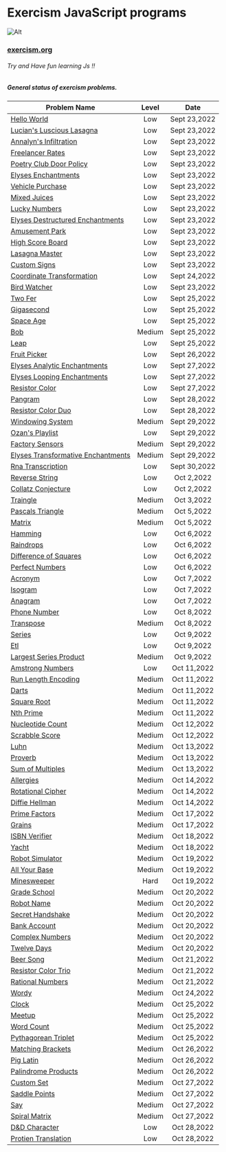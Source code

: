 # Exercism JavaScript programs
 ![Alt](https://upload.wikimedia.org/wikipedia/commons/c/c1/Exercism-logo.svg)
### [exercism.org](https://exercism.org/)



###### Try and Have fun learning Js !!


##### General status of exercism problems.

| Problem Name                        | Level    |  Date            |
| ----------------------------------- | :------: |  :-----------:   |
| [Hello World](./hello-world/)                         | Low      |Sept 23,2022    |
| [Lucian's Luscious Lasagna](./lasagna/)                         | Low      |Sept 23,2022    |
| [Annalyn's Infiltration](./annalyns-infiltration/)                       | Low      |Sept 23,2022    |
| [Freelancer Rates](./freelancer-rates/)                         | Low      |Sept 23,2022    |
| [Poetry Club Door Policy](./poetry-club-door-policy/)                         | Low      |Sept 23,2022    |
| [Elyses Enchantments](./elyses-enchantments/)                         | Low      |Sept 23,2022    |
| [Vehicle Purchase](./vehicle-purchase/)                         | Low      |Sept 23,2022    |
| [Mixed Juices](./mixed-juices/)                         | Low      |Sept 23,2022    |
| [Lucky Numbers](./lucky-numbers/)                         | Low      |Sept 23,2022    |
| [Elyses Destructured Enchantments](./elyses-destructured-enchantments/)                         | Low      |Sept 23,2022    |
| [Amusement Park](./amusement-park/)                         | Low      |Sept 23,2022    |
| [High Score Board](./high-score-board/)                        | Low      |Sept 23,2022    |
| [Lasagna Master](./lasagna-master/)                         | Low      |Sept 23,2022    |
| [Custom Signs](./custom-signs/)                         | Low      |Sept 23,2022    |
| [Coordinate Transformation](./coordinate-transformation/)                        | Low      |Sept 24,2022    |
| [Bird Watcher](./bird-watcher/)                        | Low      |Sept 23,2022    |
| [Two Fer](./two-fer/)                        | Low      |Sept 25,2022    |
| [Gigasecond](./gigasecond/)                        | Low      |Sept 25,2022    |
| [Space Age](./space-age/)                        | Low      |Sept 25,2022    |
| [Bob](./bob/)                        | Medium      |Sept 25,2022    |
| [Leap](./leap/)                        | Low      |Sept 25,2022    |
| [Fruit Picker](./fruit-picker/)                        | Low      |Sept 26,2022    |
| [Elyses Analytic Enchantments](./elyses-analytic-enchantments/)               | Low      |Sept 27,2022    |
| [Elyses Looping Enchantments](./elyses-looping-enchantments/)               | Low      |Sept 27,2022    |
| [Resistor Color](./resistor-color/)               | Low      |Sept 27,2022    |
| [Pangram](./pangram/)               | Low      |Sept 28,2022    |
| [Resistor Color Duo](./resistor-color-duo/)               | Low      |Sept 28,2022    |
| [Windowing System](./windowing-system/)               | Medium      |Sept 29,2022    |
| [Ozan's Playlist](./ozans-playlist/)               | Low      |Sept 29,2022    |
| [Factory Sensors](./factory-sensors/)               | Medium      |Sept 29,2022    |
| [Elyses Transformative Enchantments](./elyses-transformative-enchantments/)               | Medium      |Sept 29,2022    |
| [Rna Transcription](./rna-transcription/)               | Low      |Sept 30,2022    |
| [Reverse String](./reverse-string/)               | Low      |Oct 2,2022    |
| [Collatz Conjecture](./collatz-conjecture/)               | Low      |Oct 2,2022    |
| [Traingle](./triangle/)               | Medium      |Oct 3,2022    |
| [Pascals Triangle](./pascals-triangle/)               | Medium      |Oct 5,2022    |
| [Matrix](./matrix/)               | Medium      |Oct 5,2022    |
| [Hamming](./hamming/)               | Low      |Oct 6,2022    |
| [Raindrops](./raindrops/)               | Low      |Oct 6,2022    |
| [Difference of Squares](./difference-of-squares/)               | Low      |Oct 6,2022    |
| [Perfect Numbers](./perfect-numbers/)               | Low      |Oct 6,2022    |
| [Acronym](./acronym/)               | Low      |Oct 7,2022    |
| [Isogram](./isogram/)               | Low      |Oct 7,2022    |
| [Anagram](./anagram/)               | Low      |Oct 7,2022    |
| [Phone Number](./phone-number/)               | Low      |Oct 8,2022    |
| [Transpose](./transpose/)               | Medium      |Oct 8,2022    |
| [Series](./series/)               | Low      |Oct 9,2022    |
| [Etl](./etl/)               | Low      |Oct 9,2022    |
| [Largest Series Product](./largest-series-product/)               | Medium      |Oct 9,2022    |
| [Amstrong Numbers](./armstrong-numbers/)               | Low      |Oct 11,2022    |
| [Run Length Encoding](./run-length-encoding/)               | Medium      |Oct 11,2022    |
| [Darts](./darts/)               | Medium      |Oct 11,2022    |
| [Square Root](./square-root/)               | Medium      |Oct 11,2022    |
| [Nth Prime](./nth-prime/)               | Medium      |Oct 11,2022    |
| [Nucleotide Count](./nucleotide-count/)               | Medium      |Oct 12,2022    |
| [Scrabble Score](./scrabble-score/)               | Medium      |Oct 12,2022    |
| [Luhn](./luhn/)               | Medium      |Oct 13,2022    |
| [Proverb](./proverb/)               | Medium      |Oct 13,2022    |
| [Sum of Multiples](./sum-of-multiples/)               | Medium      |Oct 13,2022    |
| [Allergies](./allergies/)               | Medium      |Oct 14,2022    |
| [Rotational Cipher](./rotational-cipher/)               | Medium      |Oct 14,2022    |
| [Diffie Hellman](./diffie-hellman/)               | Medium      |Oct 14,2022    |
| [Prime Factors](./prime-factors/)               | Medium      |Oct 17,2022    |
| [Grains](./grains/)               | Medium      |Oct 17,2022    |
| [ISBN Verifier](./isbn-verifier/)               | Medium      |Oct 18,2022    |
| [Yacht](./yacht/)               | Medium      |Oct 18,2022    |
| [Robot Simulator](./robot-simulator/)               | Medium      |Oct 19,2022    |
| [All Your Base](./all-your-base/)               | Medium      |Oct 19,2022    |
| [Minesweeper](./minesweeper/)               | Hard      |Oct 19,2022    |
| [Grade School](./grade-school/)               | Medium      |Oct 20,2022    |
| [Robot Name](./robot-name/)               | Medium      |Oct 20,2022    |
| [Secret Handshake](./secret-handshake/)               | Medium      |Oct 20,2022    |
| [Bank Account](./bank-account/)               | Medium      |Oct 20,2022    |
| [Complex Numbers](./complex-numbers/)               | Medium      |Oct 20,2022    |
| [Twelve Days](./twelve-days/)               | Medium      |Oct 20,2022    |
| [Beer Song](./beer-song/)               | Medium      |Oct 21,2022    |
| [Resistor Color Trio](./resistor-color-duo/)               | Medium      |Oct 21,2022    |
| [Rational Numbers](./rational-numbers/)               | Medium      |Oct 21,2022    |
| [Wordy](./wordy/)               | Medium      |Oct 24,2022    |
| [Clock](./clock/)               | Medium      |Oct 25,2022    |
| [Meetup](./meetup/)               | Medium      |Oct 25,2022    |
| [Word Count](./word-count/)               | Medium      |Oct 25,2022    |
| [Pythagorean Triplet](./pythagorean-triplet/)               | Medium      |Oct 25,2022    |
| [Matching Brackets](./matching-brackets/)               | Medium      |Oct 26,2022    |
| [Pig Latin](./pig-latin/)               | Medium      |Oct 26,2022    |
| [Palindrome Products](./palindrome-products/)               | Medium      |Oct 26,2022    |
| [Custom Set](./custom-set/)               | Medium      |Oct 27,2022    |
| [Saddle Points](./saddle-points/)               | Medium      |Oct 27,2022    |
| [Say](./say/)               | Medium      |Oct 27,2022    |
| [Spiral Matrix](./spiral-matrix/)               | Medium      |Oct 27,2022    |
| [D&D Character](./dnd-character/)               | Low      |Oct 28,2022    |
| [Protien Translation](./protein-translation/)               | Low      |Oct 28,2022    |